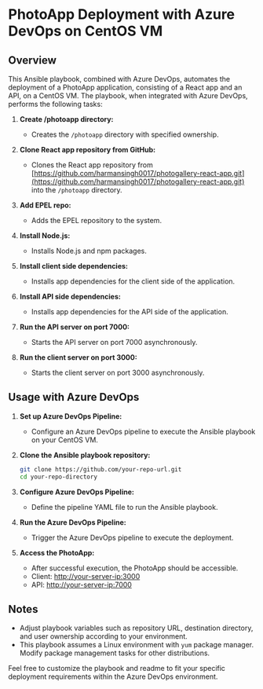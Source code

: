 # PhotoApp Deployment with Azure DevOps on CentOS VM

## Overview

This Ansible playbook, combined with Azure DevOps, automates the deployment of a PhotoApp application, consisting of a React app and an API, on a CentOS VM. The playbook, when integrated with Azure DevOps, performs the following tasks:

1. **Create /photoapp directory:**
   - Creates the `/photoapp` directory with specified ownership.

2. **Clone React app repository from GitHub:**
   - Clones the React app repository from [https://github.com/harmansingh0017/photogallery-react-app.git](https://github.com/harmansingh0017/photogallery-react-app.git) into the `/photoapp` directory.

3. **Add EPEL repo:**
   - Adds the EPEL repository to the system.

4. **Install Node.js:**
   - Installs Node.js and npm packages.

5. **Install client side dependencies:**
   - Installs app dependencies for the client side of the application.

6. **Install API side dependencies:**
   - Installs app dependencies for the API side of the application.

7. **Run the API server on port 7000:**
   - Starts the API server on port 7000 asynchronously.

8. **Run the client server on port 3000:**
   - Starts the client server on port 3000 asynchronously.

## Usage with Azure DevOps

1. **Set up Azure DevOps Pipeline:**
   - Configure an Azure DevOps pipeline to execute the Ansible playbook on your CentOS VM.

2. **Clone the Ansible playbook repository:**
   ```bash
   git clone https://github.com/your-repo-url.git
   cd your-repo-directory
   ```

3. **Configure Azure DevOps Pipeline:**
   - Define the pipeline YAML file to run the Ansible playbook.

4. **Run the Azure DevOps Pipeline:**
   - Trigger the Azure DevOps pipeline to execute the deployment.

5. **Access the PhotoApp:**
   - After successful execution, the PhotoApp should be accessible.
   - Client: [http://your-server-ip:3000](http://your-server-ip:3000)
   - API: [http://your-server-ip:7000](http://your-server-ip:7000)

## Notes

- Adjust playbook variables such as repository URL, destination directory, and user ownership according to your environment.
- This playbook assumes a Linux environment with `yum` package manager. Modify package management tasks for other distributions.

Feel free to customize the playbook and readme to fit your specific deployment requirements within the Azure DevOps environment.

